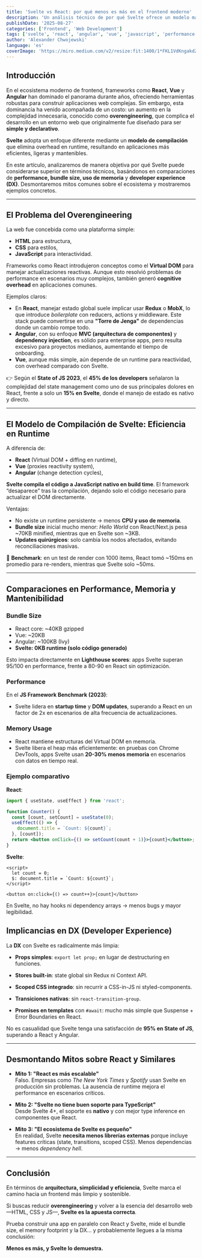 ```yaml
---
title: 'Svelte vs React: por qué menos es más en el frontend moderno'
description: 'Un análisis técnico de por qué Svelte ofrece un modelo más simple, eficiente y sostenible frente a frameworks como React, Vue o Angular.'
publishDate: '2025-08-27'
categories: ['Frontend', 'Web Development']
tags: ['svelte', 'react', 'angular', 'vue', 'javascript', 'performance']
author: 'Alexander Chwojewski'
language: 'es'
coverImage: 'https://miro.medium.com/v2/resize:fit:1400/1*FKL1VdKngakdZmBgCJjRnQ.png'
---
```

## Introducción

En el ecosistema moderno de frontend, frameworks como **React**, **Vue** y **Angular** han dominado el panorama durante años, ofreciendo herramientas robustas para construir aplicaciones web complejas. Sin embargo, esta dominancia ha venido acompañada de un costo: un aumento en la complejidad innecesaria, conocido como **overengineering**, que complica el desarrollo en un entorno web que originalmente fue diseñado para ser **simple y declarativo**.

**Svelte** adopta un enfoque diferente mediante un **modelo de compilación** que elimina overhead en runtime, resultando en aplicaciones más eficientes, ligeras y mantenibles.  

En este artículo, analizaremos de manera objetiva por qué Svelte puede considerarse superior en términos técnicos, basándonos en comparaciones de **performance, bundle size, uso de memoria** y **developer experience (DX)**. Desmontaremos mitos comunes sobre el ecosistema y mostraremos ejemplos concretos.

---

## El Problema del Overengineering

La web fue concebida como una plataforma simple:  
- **HTML** para estructura,  
- **CSS** para estilos,  
- **JavaScript** para interactividad.  

Frameworks como React introdujeron conceptos como el **Virtual DOM** para manejar actualizaciones reactivas. Aunque esto resolvió problemas de performance en escenarios muy complejos, también generó **cognitive overhead** en aplicaciones comunes.

Ejemplos claros:  

- En **React**, manejar estado global suele implicar usar **Redux** o **MobX**, lo que introduce *boilerplate* con reducers, actions y middleware. Este stack puede convertirse en una **"Torre de Jenga"** de dependencias donde un cambio rompe todo.  
- **Angular**, con su enfoque **MVC (arquitectura de componentes)** y **dependency injection**, es sólido para enterprise apps, pero resulta excesivo para proyectos medianos, aumentando el tiempo de onboarding.  
- **Vue**, aunque más simple, aún depende de un runtime para reactividad, con overhead comparado con Svelte.

👉 Según el **State of JS 2023**, el **45% de los developers** señalaron la complejidad del state management como uno de sus principales dolores en React, frente a solo un **15% en Svelte**, donde el manejo de estado es nativo y directo.

---

## El Modelo de Compilación de Svelte: Eficiencia en Runtime

A diferencia de:  
- **React** (Virtual DOM + diffing en runtime),  
- **Vue** (proxies reactivity system),  
- **Angular** (change detection cycles),  

**Svelte compila el código a JavaScript nativo en build time**. El framework “desaparece” tras la compilación, dejando solo el código necesario para actualizar el DOM directamente.

Ventajas:  

- No existe un runtime persistente → menos **CPU y uso de memoria**.  
- **Bundle size** inicial mucho menor: *Hello World* con React/Next.js pesa ~70KB minified, mientras que en Svelte son ~3KB.  
- **Updates quirúrgicos**: solo cambia los nodos afectados, evitando reconciliaciones masivas.  

🔬 **Benchmark**: en un test de render con 1000 items, React tomó ~150ms en promedio para re-renders, mientras que Svelte solo ~50ms.  

---

## Comparaciones en Performance, Memoria y Mantenibilidad

### Bundle Size
- React core: ~40KB gzipped  
- Vue: ~20KB  
- Angular: ~100KB (Ivy)  
- **Svelte: 0KB runtime (solo código generado)**  

Esto impacta directamente en **Lighthouse scores**: apps Svelte superan 95/100 en performance, frente a 80-90 en React sin optimización.

### Performance
En el **JS Framework Benchmark (2023)**:  
- Svelte lidera en **startup time** y **DOM updates**, superando a React en un factor de 2x en escenarios de alta frecuencia de actualizaciones.  

### Memory Usage
- React mantiene estructuras del Virtual DOM en memoria.  
- Svelte libera el heap más eficientemente: en pruebas con Chrome DevTools, apps Svelte usan **20-30% menos memoria** en escenarios con datos en tiempo real.  

### Ejemplo comparativo

**React**:
```jsx
import { useState, useEffect } from 'react';

function Counter() {
  const [count, setCount] = useState(0);
  useEffect(() => {
    document.title = `Count: ${count}`;
  }, [count]);
  return <button onClick={() => setCount(count + 1)}>{count}</button>;
}
```
**Svelte**:

```svelte
<script>
  let count = 0;
  $: document.title = `Count: ${count}`;
</script>

<button on:click={() => count++}>{count}</button>
```

En Svelte, no hay hooks ni dependency arrays → menos bugs y mayor legibilidad.

## Implicancias en DX (Developer Experience)

La **DX** con Svelte es radicalmente más limpia:

-   **Props simples**: `export let prop;` en lugar de destructuring en funciones.
    
-   **Stores built-in**: state global sin Redux ni Context API.
    
-   **Scoped CSS integrado**: sin recurrir a CSS-in-JS ni styled-components.
    
-   **Transiciones nativas**: sin `react-transition-group`.
    
-   **Promises en templates** con `#await`: mucho más simple que Suspense + Error Boundaries en React.
    

No es casualidad que Svelte tenga una satisfacción de **95% en State of JS**, superando a React y Angular.

----------

## Desmontando Mitos sobre React y Similares

-   **Mito 1: "React es más escalable"**  
    Falso. Empresas como _The New York Times_ y _Spotify_ usan Svelte en producción sin problemas. La ausencia de runtime mejora el performance en escenarios críticos.
    
-   **Mito 2: "Svelte no tiene buen soporte para TypeScript"**  
    Desde Svelte 4+, el soporte es **nativo** y con mejor type inference en componentes que React.
    
-   **Mito 3: "El ecosistema de Svelte es pequeño"**  
    En realidad, Svelte **necesita menos librerías externas** porque incluye features críticas (state, transitions, scoped CSS). Menos dependencias → menos _dependency hell_.
    

----------

## Conclusión

En términos de **arquitectura, simplicidad y eficiencia**, Svelte marca el camino hacia un frontend más limpio y sostenible.

Si buscas reducir **overengineering** y volver a la esencia del desarrollo web —HTML, CSS y JS—, **Svelte es la apuesta correcta**.

Prueba construir una app en paralelo con React y Svelte, mide el bundle size, el memory footprint y la DX… y probablemente llegues a la misma conclusión:  

**Menos es más, y Svelte lo demuestra.**